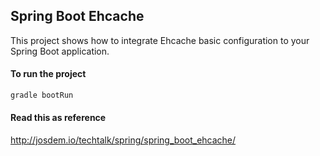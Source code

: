 Spring Boot Ehcache
----------------------------------------------

This project shows how to integrate Ehcache basic configuration to your Spring Boot application.

#### To run the project

```bash
gradle bootRun
```

#### Read this as reference

http://josdem.io/techtalk/spring/spring_boot_ehcache/
